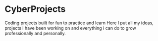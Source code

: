 # CyberProjects
Coding projects built for fun to practice and learn 
Here I put all my ideas, projects i have been working on and everything i can do to grow professionally and personally. 
